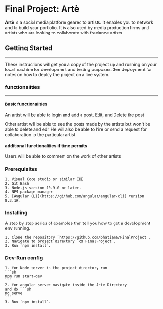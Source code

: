 # Final Project: Artè

**Artè** is a social media platform geared to artists. It enables you to network and to build your portfolio. It is also used by media production firms and artists who are looking to collaborate with freelance artists.

## Getting Started 
***
These instructions will get you a copy of the project up and running on your local machine for development and testing purposes. See deployment for notes on how to deploy the project on a live system.

### functionalities
***
#### Basic functionalities
An artist will be able to login and add a post, Edit, and Delete the post

Other artist will be able to see the posts made by the artists but won't be able to delete and edit
He will also be able to hire or send a request for collaboration to the particular artist

#### additional functionalities if time permits
Users will be able to comment on the work of other artists


### Prerequisites
    1. Visual Code studio or similar IDE
    2. Git Bash
    3. Node.js version 10.9.0 or later.
    4. NPM package manager
    5. [Angular CLI](https://github.com/angular/angular-cli) version 8.3.19.

### Installing
A step by step series of examples that tell you how to get a development env running.

    1. Clone the repository `https://github.com/bhatiama/FinalProject`.
    2. Navigate to project directory `cd FinalProject`.
    3. Run `npm install`.

### Dev-Run config
    
    1. for Node server in the project directory run 
    ```sh
    npm run start-dev
    ```
    2. for angular server navigate inside the Arte Directory
    and do ```sh
    ng serve
    ```
    3. Run `npm install`.
